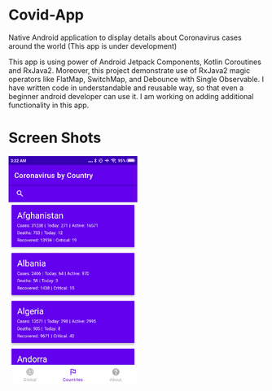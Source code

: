 # Covid-App
Native Android application to display details about Coronavirus cases around the world
(This app is under development)

This app is using power of Android Jetpack Components, Kotlin Coroutines and RxJava2. Moreover, this project demonstrate use of RxJava2 magic operators like FlatMap, SwitchMap, and Debounce with Single Observable. I have written code in understandable and reusable way, so that even a beginner android developer can use it. I am working on adding additional functionality in this app.    

# Screen Shots

 <img src="https://github.com/kapil-gaba/Covid-App/blob/master/Screen%20shots/covidapp.gif"/>

